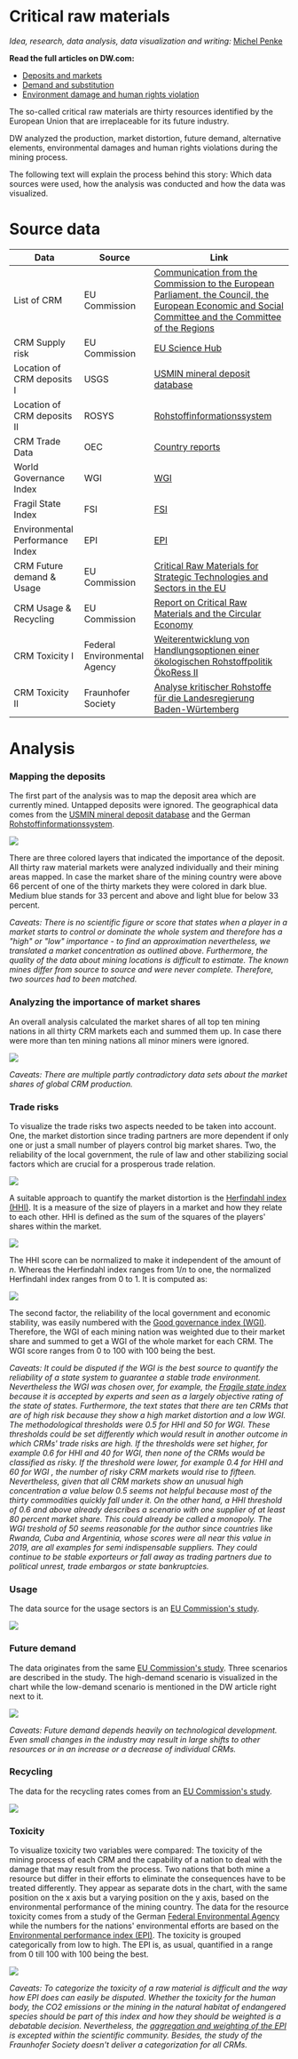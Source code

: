
# Critical raw materials

_Idea, research, data analysis, data visualization and writing:_  [Michel Penke](https://michelpenke.de)


**Read the full articles on DW.com:**
- [Deposits and markets](https://www.dw.com/en/how-chinas-mines-rule-the-market-of-critical-raw-materials/a-57148375)
- [Demand and substitution](https://www.dw.com/en/rare-rocks-reuse-and-substitutes-of-critical-resources/a-57148472)
- [Environment damage and human rights violation](https://www.dw.com/en/toxic-and-radioactive-the-damage-from-mining-rare-elements/a-57148185)

The so-called critical raw materials are thirty resources identified by the European Union that are irreplaceable for its future industry. 

DW analyzed the production, market distortion, future demand, alternative elements, environmental damages and human rights violations during the mining process.  

The following text will explain the process behind this story: Which data sources were used, how the analysis was conducted and how the data was visualized.

# Source data



| **Data** | **Source** | **Link** |
| --- | --- | --- |
| List of CRM | EU Commission| [Communication from the Commission to the European Parliament, the Council, the European Economic and Social Committee and the Committee of the Regions](https://eur-lex.europa.eu/legal-content/EN/TXT/?uri=CELEX:52020DC0474)|
| CRM Supply risk | EU Commission| [EU Science Hub](https://rmis.jrc.ec.europa.eu/?page=crm-list-2020-e294f6)|
| Location of CRM deposits I | USGS | [USMIN mineral deposit database](https://mrdata.usgs.gov/general/map-global.html#home)|
| Location of CRM deposits II | ROSYS | [Rohstoffinformationssystem](https://rosys.dera.bgr.de/mapapps/resources/apps/rosys/index.html)|
| CRM Trade Data | OEC| [Country reports](https://legacy.oec.world/en/resources/data/)|
| World Governance Index| WGI | [WGI](https://info.worldbank.org/governance/wgi/)|
| Fragil State Index | FSI | [FSI](https://fragilestatesindex.org/data/)|
| Environmental Performance Index | EPI| [EPI](https://epi.yale.edu/epi-results/2020/component/epi)|
| CRM Future demand & Usage| EU Commission | [Critical Raw Materials for Strategic Technologies and Sectors in the EU](https://rmis.jrc.ec.europa.eu/uploads/CRMs_for_Strategic_Technologies_and_Sectors_in_the_EU_2020.pdf)|
| CRM Usage & Recycling | EU Commission | [Report on Critical Raw Materials and the Circular Economy](http://publications.europa.eu/resource/cellar/d1be1b43-e18f-11e8-b690-01aa75ed71a1.0001.01/DOC_1)|
| CRM Toxicity I | Federal Environmental Agency | [Weiterentwicklung von Handlungsoptionen einer ökologischen Rohstoffpolitik ÖkoRess II](https://www.umweltbundesamt.de/sites/default/files/medien/1410/publikationen/2020-06-17_texte_79-2020_oekoressii_abschlussbericht.pdf)|
| CRM Toxicity II | Fraunhofer Society| [Analyse kritischer Rohstoffe für die Landesregierung Baden-Würtemberg](https://um.baden-wuerttemberg.de/fileadmin/redaktion/m-um/intern/Dateien/Dokumente/2_Presse_und_Service/Publikationen/Wirtschaft/2014_Studie_Analyse_kritischer_Rohstoffe_fuer_die_Landesstrategie_BW.pdf)|

# Analysis
### Mapping the deposits
The first part of the analysis was to map the deposit area which are currently mined. Untapped deposits were ignored. The geographical data comes from the [USMIN mineral deposit database](https://mrdata.usgs.gov/general/map-global.html#home) and the German [Rohstoffinformationssystem](https://rosys.dera.bgr.de/mapapps/resources/apps/rosys/index.html). 

![](graphics/map_crm.png)

There are three colored layers that indicated the importance of the deposit. All thirty raw material markets were analyzed individually and their mining areas mapped. In case the market share of the mining country were above 66 percent of one of the thirty markets they were colored in dark blue. Medium blue stands for 33 percent and above and light blue for below 33 percent.

_Caveats: There is no scientific figure or score that states when a player in a market starts to control or dominate the whole system and therefore has a "high" or "low" importance - to find an approximation nevertheless, we translated a market concentration as outlined above. Furthermore, the quality of the data about mining locations is difficult to estimate. The known mines differ from source to source and were never complete. Therefore, two sources had to been matched._
### Analyzing the importance of market shares
An overall analysis calculated the market shares of all top ten mining nations in all thirty CRM markets each and summed them up. In case there were more than ten mining nations all minor miners were ignored. 

![](graphics/treemap_crm.png)

_Caveats: There are multiple partly contradictory data sets about the market shares of global CRM production._ 
### Trade risks
To visualize the trade risks two aspects needed to be taken into account. One, the market distortion since trading partners are more dependent if only one or just a small number of players control big market shares. Two, the reliability of the local government, the rule of law and other stabilizing social factors which are crucial for a prosperous trade relation. 

![](graphics/scatterplot_crm.png)

A suitable approach to quantify the market distortion is the [Herfindahl index (HHI)](https://journals.sagepub.com/doi/10.1177/0003603X9504000206). It is a measure of the size of players in a market and how they relate to each other. HHI is defined as the sum of the squares of the players' shares within the market. 

<img src="https://render.githubusercontent.com/render/math?math=H :=\sum_{i=1}^N a^2_i">

The HHI score can be normalized to make it independent of the amount of _n_. Whereas the Herfindahl index ranges from 1/_n_ to one, the normalized Herfindahl index ranges from 0 to 1. It is computed as:

<img src="https://render.githubusercontent.com/render/math?math=H :={{H - {1\over n}}\over{1 -{1\over n}}}">

The second factor, the reliability of the local government and economic stability, was easily numbered with the [Good governance index (WGI)](https://info.worldbank.org/governance/wgi/). Therefore, the WGI of each mining nation was weighted due to their market share and summed to get a WGI of the whole market for each CRM. The WGI score ranges from 0 to 100 with 100 being the best. 

_Caveats: It could be disputed if the WGI is the best source to quantify the reliability of a state system to guarantee a stable trade environment. Nevertheless the WGI was chosen over, for example, the [Fragile state index](https://nationalinterest.org/blog/the-buzz/the-fatally-flawed-fragile-states-index-10878) because it is accepted by experts and seen as a largely objective rating of the state of states. Furthermore, the text states that there are ten CRMs that are of high risk because they show a high market distortion and a low WGI. The methodological thresholds were 0.5 for HHI and 50 for WGI. These thresholds could be set differently which would result in another outcome in which CRMs' trade risks are high. If the thresholds were set higher, for example 0.6 for HHI and 40 for WGI, then none of the CRMs would be classified as risky. If the threshold were lower, for example 0.4 for HHI and 60 for WGI , the number of risky CRM markets would rise to fifteen. Nevertheless, given that all CRM markets show an unusual high concentration a value below 0.5 seems not helpful because most of the thirty commodities quickly fall under it. On the other hand, a HHI threshold of 0.6 and above already describes a scenario with one supplier of at least 80 percent market share. This could already be called a monopoly.  The WGI treshold of 50 seems reasonable for the author since countries like Rwanda, Cuba and Argentinia, whose scores were all near this value in 2019, are all examples for semi indispensable suppliers. They could continue to be stable exporteurs or fall away as trading partners due to political unrest, trade embargos or state bankruptcies._
### Usage
The data source for the usage sectors is an [EU Commission's study](https://rmis.jrc.ec.europa.eu/uploads/CRMs_for_Strategic_Technologies_and_Sectors_in_the_EU_2020.pdf). 

![](graphics/typochart_crm_2.png)

### Future demand
The data originates from the same [EU Commission's study](https://rmis.jrc.ec.europa.eu/uploads/CRMs_for_Strategic_Technologies_and_Sectors_in_the_EU_2020.pdf). Three scenarios are described in the study. The high-demand scenario is visualized in the chart while the low-demand scenario is mentioned in the DW article right next to it. 

![](graphics/typochart_crm_1.png)

_Caveats: Future demand depends heavily on technological development. Even small changes in the industry may result in large shifts to other resources or in an increase or a decrease of individual CRMs._
### Recycling
The data for the recycling rates comes from an [EU Commission's study](http://publications.europa.eu/resource/cellar/d1be1b43-e18f-11e8-b690-01aa75ed71a1.0001.01/DOC_1). 

![](graphics/columnchart_crm.png)

### Toxicity
To visualize toxicity two variables were compared: The toxicity of the mining process of each CRM and the capability of a nation to deal with the damage that may result from the process. Two nations that both mine a resource but differ in their efforts to eliminate the consequences have to be treated differently. They appear as separate dots in the chart, with the same position on the x axis but a varying position on the y axis, based on the environmental performance of the mining country. 
The data for the resource toxicity comes from a study of the German [Federal Environmental Agency](https://www.umweltbundesamt.de/sites/default/files/medien/1410/publikationen/2020-06-17_texte_79-2020_oekoressii_abschlussbericht.pdf) while the numbers for the nations' environmental efforts are based on the [Environmental performance index (EPI)](https://epi.yale.edu/epi-results/2020/component/epi). The toxicity is grouped categorically from low to high. The EPI is, as usual, quantified in a range from 0 till 100 with 100 being the best. 

![](graphics/scatterplot_category_crm.png)

_Caveats: To categorize the toxicity of a raw material is difficult and the way how EPI does can easily be disputed. Whether the toxicity for the human body, the CO2 emissions or the mining in the natural habitat of endangered species should be part of this index and how they should be weighted is a debatable decision. Nevertheless, the [aggregation and weighting of the EPI](https://epi.yale.edu/downloads/epi2020technicalappendix20200803.pdf) is excepted within the scientific community. Besides, the study of the Fraunhofer Society doesn't deliver a categorization for all CRMs._





